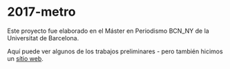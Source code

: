 # 2017-metro

Este proyecto fue elaborado en el Máster en Periodismo BCN_NY de la Universitat de Barcelona.

Aquí puede ver algunos de los trabajos preliminares - pero también hicimos un [sítio web](https://mper-bcn-ny.github.io/2017-metro).

